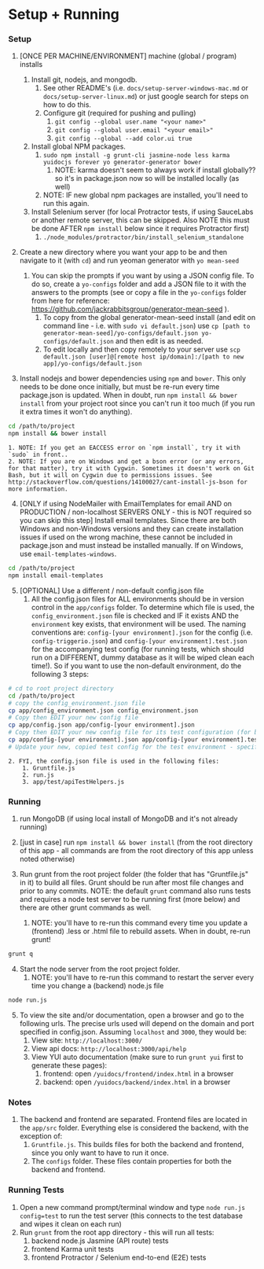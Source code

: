# Setup + Running

### Setup
1. [ONCE PER MACHINE/ENVIRONMENT] machine (global / program) installs
	1. Install git, nodejs, and mongodb.
		1. See other README's (i.e. `docs/setup-server-windows-mac.md` or `docs/setup-server-linux.md`) or just google search for steps on how to do this.
		2. Configure git (required for pushing and pulling)
			1. `git config --global user.name "<your name>"`
			2. `git config --global user.email "<your email>"`
			3. `git config --global --add color.ui true`
	2. Install global NPM packages.
		1. `sudo npm install -g grunt-cli jasmine-node less karma yuidocjs forever yo generator-generator bower`
			1. NOTE: karma doesn't seem to always work if install globally?? so it's in package.json now so will be installed locally (as well)
		2. NOTE: IF new global npm packages are installed, you'll need to run this again.
	3. Install Selenium server (for local Protractor tests, if using SauceLabs or another remote server, this can be skipped. Also NOTE this must be done AFTER `npm install` below since it requires Protractor first)
		1. `./node_modules/protractor/bin/install_selenium_standalone`

2. Create a new directory where you want your app to be and then navigate to it (with `cd`) and run yeoman generator with `yo mean-seed`
	1. You can skip the prompts if you want by using a JSON config file. To do so, create a `yo-configs` folder and add a JSON file to it with the answers to the prompts (see or copy a file in the `yo-configs` folder from here for reference: https://github.com/jackrabbitsgroup/generator-mean-seed ).
		1. To copy from the global generator-mean-seed install (and edit on command line - i.e. with `sudo vi default.json`) use `cp [path to generator-mean-seed]/yo-configs/default.json yo-configs/default.json` and then edit is as needed.
		2. To edit locally and then copy remotely to your server use `scp default.json [user]@[remote host ip/domain]:/[path to new app]/yo-configs/default.json`

3. Install nodejs and bower dependencies using `npm` and `bower`. This only needs to be done once initially, but must be re-run every time package.json is updated. When in doubt, run `npm install && bower install` from your project root since you can't run it too much (if you run it extra times it won't do anything).
```bash
cd /path/to/project
npm install && bower install
```
	1. NOTE: If you get an EACCESS error on `npm install`, try it with `sudo` in front..
	2. NOTE: If you are on Windows and get a bson error (or any errors, for that matter), try it with Cygwin. Sometimes it doesn't work on Git Bash, but it will on Cygwin due to permissions issues. See http://stackoverflow.com/questions/14100027/cant-install-js-bson for more information.

4. [ONLY if using NodeMailer with EmailTemplates for email AND on PRODUCTION / non-localhost SERVERS ONLY - this is NOT required so you can skip this step] Install email templates. Since there are both Windows and non-Windows versions and they can create installation issues if used on the wrong machine, these cannot be included in package.json and must instead be installed manually. If on Windows, use `email-templates-windows`.
```bash
cd /path/to/project
npm install email-templates
```

5. [OPTIONAL] Use a different / non-default config.json file
	1. All the config.json files for ALL environments should be in version control in the `app/configs` folder. To determine which file is used, the `config_environment.json` file is checked and IF it exists AND the `environment` key exists, that environment will be used. The naming conventions are: `config-[your environment].json` for the config (i.e. `config-triggerio.json`) and `config-[your environment].test.json` for the accompanying test config (for running tests, which should run on a DIFFERENT, dummy database as it will be wiped clean each time!). So if you want to use the non-default environment, do the following 3 steps:
```bash
# cd to root project directory
cd /path/to/project
# copy the config_environment.json file
cp app/config_environment.json config_environment.json
# Copy then EDIT your new config file
cp app/config.json app/config-[your environment].json
# Copy then EDIT your new config file for its test configuration (for backend tests)
cp app/config-[your environment].json app/config-[your environment].test.json
# Update your new, copied test config for the test environment - specifically, change 'db.database' and 'session.store.db' to a different testing database, such as 'test_temp'. Also, optionally, change the `server.port` so that way both the test server and the non-test server can run at the same time.
```
	2. FYI, the config.json file is used in the following files:
		1. Gruntfile.js
		2. run.js
		3. app/test/apiTestHelpers.js


### Running
1. run MongoDB (if using local install of MongoDB and it's not already running)

2. [just in case] run `npm install && bower install` (from the root directory of this app - all commands are from the root directory of this app unless noted otherwise)

3. Run grunt from the root project folder (the folder that has "Gruntfile.js" in it) to build all files. Grunt should be run after most file changes and prior to any commits. NOTE: the default `grunt` command also runs tests and requires a node test server to be running first (more below) and there are other grunt commands as well.
	1. NOTE: you'll have to re-run this command every time you update a (frontend) .less or .html file to rebuild assets. When in doubt, re-run grunt!
```bash
grunt q
```

4. Start the node server from the root project folder.
	1. NOTE: you'll have to re-run this command to restart the server every time you change a (backend) node.js file
```bash
node run.js
```

5. To view the site and/or documentation, open a browser and go to the following urls. The precise urls used will depend on the domain and port specified in config.json. Assuming `localhost` and `3000`, they would be:
	1. View site: `http://localhost:3000/`
	2. View api docs: `http://localhost:3000/api/help`
	3. View YUI auto documentation (make sure to run `grunt yui` first to generate these pages):
		1. frontend: open `/yuidocs/frontend/index.html` in a browser
		2. backend: open `/yuidocs/backend/index.html` in a browser
		

### Notes		
1. The backend and frontend are separated. Frontend files are located in the `app/src` folder. Everything else is considered the backend, with the exception of:
	1. `Gruntfile.js`. This builds files for both the backend and frontend, since you only want to have to run it once.
	2. The `configs` folder. These files contain properties for both the backend and frontend.
	

### Running Tests
1. Open a new command prompt/terminal window and type `node run.js config=test` to run the test server (this connects to the test database and wipes it clean on each run)
2. Run `grunt` from the root app directory - this will run all tests:
	1. backend node.js Jasmine (API route) tests
	2. frontend Karma unit tests
	3. frontend Protractor / Selenium end-to-end (E2E) tests
